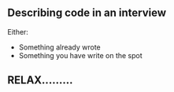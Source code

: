 Describing code in an interview
--------------------------------

Either: 
* Something already wrote
* Something you have write on the spot

RELAX.........
----------------------------------
